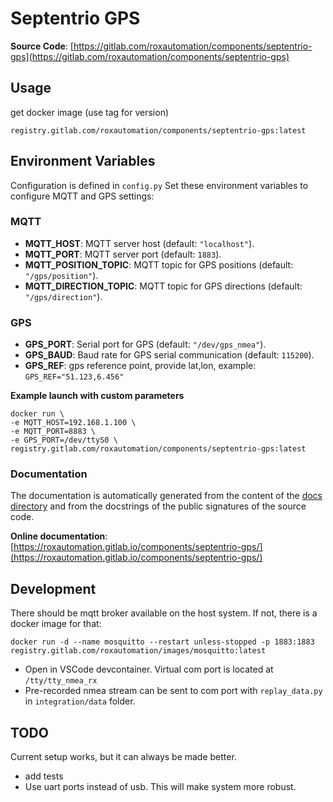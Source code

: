 # Septentrio GPS



**Source Code**: [https://gitlab.com/roxautomation/components/septentrio-gps](https://gitlab.com/roxautomation/components/septentrio-gps)


## Usage

get docker image (use tag for version)

    registry.gitlab.com/roxautomation/components/septentrio-gps:latest


## Environment Variables

Configuration is defined in `config.py`
Set these environment variables to configure MQTT and GPS settings:

### MQTT
- **MQTT_HOST**: MQTT server host (default: `"localhost"`).
- **MQTT_PORT**: MQTT server port (default: `1883`).
- **MQTT_POSITION_TOPIC**: MQTT topic for GPS positions (default: `"/gps/position"`).
- **MQTT_DIRECTION_TOPIC**: MQTT topic for GPS directions (default: `"/gps/direction"`).

### GPS
- **GPS_PORT**: Serial port for GPS (default: `"/dev/gps_nmea"`).
- **GPS_BAUD**: Baud rate for GPS serial communication (default: `115200`).
- **GPS_REF**: gps reference point, provide lat,lon, example: `GPS_REF="51.123,6.456"`

**Example launch with custom parameters**

    docker run \
    -e MQTT_HOST=192.168.1.100 \
    -e MQTT_PORT=8883 \
    -e GPS_PORT=/dev/ttyS0 \
    registry.gitlab.com/roxautomation/components/septentrio-gps:latest





### Documentation

The documentation is automatically generated from the content of the [docs directory](./docs) and from the docstrings
 of the public signatures of the source code.


**Online documentation**: [https://roxautomation.gitlab.io/components/septentrio-gps/](https://roxautomation.gitlab.io/components/septentrio-gps/)

## Development

There should be mqtt broker available on the host system. If not, there is a docker image for that:

    docker run -d --name mosquitto --restart unless-stopped -p 1883:1883 registry.gitlab.com/roxautomation/images/mosquitto:latest

* Open in VSCode devcontainer. Virtual com port is located at `/tty/tty_nmea_rx`
* Pre-recorded nmea stream can be sent to com port with `replay_data.py` in `integration/data` folder.


## TODO

Current setup works, but it can always be made better.

* add tests
* Use uart ports instead of usb. This will make system more robust.
